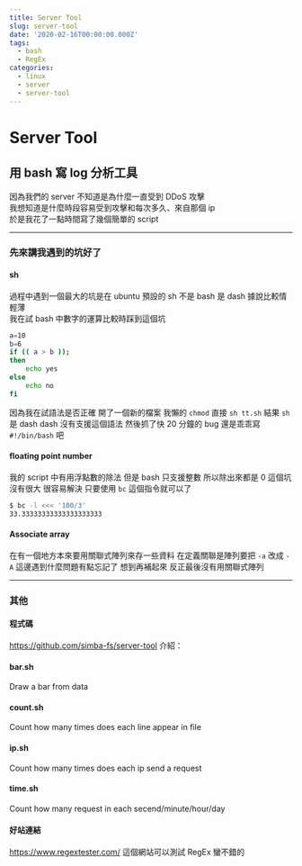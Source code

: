 ```yaml
---
title: Server Tool
slug: server-tool
date: '2020-02-16T00:00:00.000Z'
tags:
  - bash
  - RegEx
categories:
  - linux
  - server
  - server-tool
---
```


# Server Tool

## 用 bash 寫 log 分析工具

因為我們的 server 不知道是為什麼一直受到 DDoS 攻擊  
我想知道是什麼時段容易受到攻擊和每次多久、來自那個 ip  
於是我花了一點時間寫了幾個簡單的 script

---

### 先來講我遇到的坑好了

#### sh

過程中遇到一個最大的坑是在 ubuntu 預設的 sh 不是 bash
是 dash
據說比較情輕薄  
我在試 bash 中數字的運算比較時踩到這個坑

```bash
a=10
b=6
if (( a > b ));
then
	echo yes
else
	echo no
fi
```

因為我在試語法是否正確
開了一個新的檔案
我懶的 `chmod` 直接 `sh tt.sh`
結果 `sh` 是 dash
dash 沒有支援這個語法
然後抓了快 20 分鐘的 bug
還是乖乖寫 `#!/bin/bash` 吧

#### floating point number

我的 script 中有用浮點數的除法
但是 bash 只支援整數
所以除出來都是 0
這個坑沒有很大
很容易解決
只要使用 `bc` 這個指令就可以了

```bash
$ bc -l <<< '100/3'
33.33333333333333333333
```

#### Associate array

在有一個地方本來要用關聯式陣列來存一些資料
在定義關聯是陣列要把 `-a` 改成 `-A`
這邊遇到什麼問題有點忘記了
想到再補起來
反正最後沒有用關聯式陣列

---

### 其他

#### 程式碼

https://github.com/simba-fs/server-tool
介紹：

#### bar.sh

Draw a bar from data

#### count.sh

Count how many times does each line appear in file

#### ip.sh

Count how many times does each ip send a request

#### time.sh

Count how many request in each secend/minute/hour/day

#### 好站連結

https://www.regextester.com/
這個網站可以測試 RegEx
蠻不錯的
